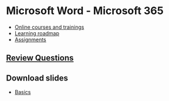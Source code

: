 # Microsoft Word - Microsoft 365

- [Online courses and trainings](courses-msword.md)
- [Learning roadmap](docs/index.md)
- [Assignments](assignments/index.md)

## [Review Questions](rq-word.md)

## Download slides

- [Basics](#)



